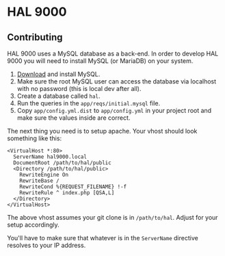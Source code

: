 # HAL 9000 #

## Contributing ##

HAL 9000 uses a MySQL database as a back-end. In order to develop HAL 9000 you will need to install MySQL (or MariaDB) on your system.

1. [Download](http://dev.mysql.com/downloads/mysql/) and install MySQL.
2. Make sure the root MySQL user can access the database via localhost with no
   password (this is local dev after all).
3. Create a database called `hal`.
4. Run the queries in the `app/reqs/initial.mysql` file.
5. Copy `app/config.yml.dist` to `app/config.yml` in your project root and make sure the values inside are correct.

The next thing you need is to setup apache. Your vhost should look something like this:

    <VirtualHost *:80>
      ServerName hal9000.local
      DocumentRoot /path/to/hal/public
      <Directory /path/to/hal/public>
        RewriteEngine On
        RewriteBase /
        RewriteCond %{REQUEST_FILENAME} !-f
        RewriteRule ^ index.php [QSA,L]
      </Directory>
    </VirtualHost>

The above vhost assumes your git clone is in `/path/to/hal`. Adjust for your setup accordingly.

You'll have to make sure that whatever is in the `ServerName` directive resolves to your IP address.
